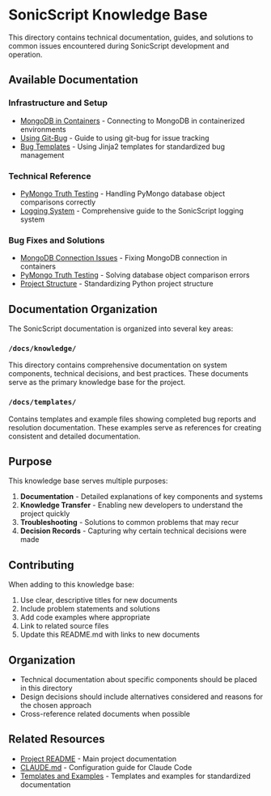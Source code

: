 # SonicScript Knowledge Base

This directory contains technical documentation, guides, and solutions to common issues encountered during SonicScript development and operation.

## Available Documentation

### Infrastructure and Setup

- [MongoDB in Containers](mongodb_containers.md) - Connecting to MongoDB in containerized environments
- [Using Git-Bug](using_git_bug.md) - Guide to using git-bug for issue tracking
- [Bug Templates](bug_templates.md) - Using Jinja2 templates for standardized bug management

### Technical Reference

- [PyMongo Truth Testing](pymongo_truth_testing.md) - Handling PyMongo database object comparisons correctly
- [Logging System](logging_system.md) - Comprehensive guide to the SonicScript logging system

### Bug Fixes and Solutions

- [MongoDB Connection Issues](mongodb_containers.md) - Fixing MongoDB connection in containers
- [PyMongo Truth Testing](pymongo_truth_testing.md) - Solving database object comparison errors
- [Project Structure](bug_templates.md#standardized-documentation) - Standardizing Python project structure

## Documentation Organization

The SonicScript documentation is organized into several key areas:

### `/docs/knowledge/`

This directory contains comprehensive documentation on system components, technical decisions, and best practices. These documents serve as the primary knowledge base for the project.

### `/docs/templates/`

Contains templates and example files showing completed bug reports and resolution documentation. These examples serve as references for creating consistent and detailed documentation.

## Purpose

This knowledge base serves multiple purposes:

1. **Documentation** - Detailed explanations of key components and systems
2. **Knowledge Transfer** - Enabling new developers to understand the project quickly
3. **Troubleshooting** - Solutions to common problems that may recur
4. **Decision Records** - Capturing why certain technical decisions were made

## Contributing

When adding to this knowledge base:

1. Use clear, descriptive titles for new documents
2. Include problem statements and solutions
3. Add code examples where appropriate
4. Link to related source files
5. Update this README.md with links to new documents

## Organization

- Technical documentation about specific components should be placed in this directory
- Design decisions should include alternatives considered and reasons for the chosen approach
- Cross-reference related documents when possible

## Related Resources

- [Project README](../../README.md) - Main project documentation
- [CLAUDE.md](../../CLAUDE.md) - Configuration guide for Claude Code
- [Templates and Examples](../templates/) - Templates and examples for standardized documentation
